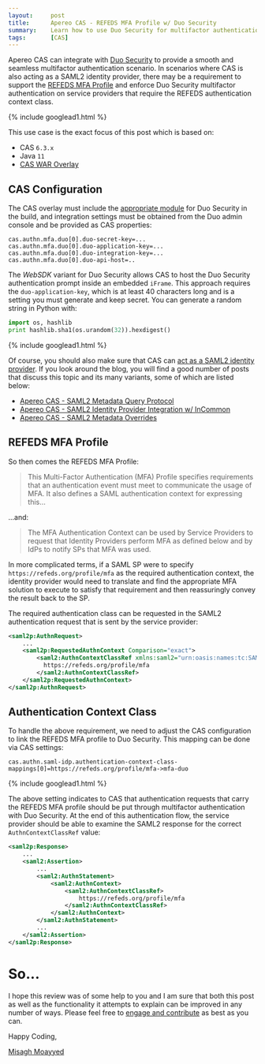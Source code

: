 ```yaml
---
layout:     post
title:      Apereo CAS - REFEDS MFA Profile w/ Duo Security
summary:    Learn how to use Duo Security for multifactor authentication with Apereo CAS to handle the REFEDS MFA Profile.
tags:       [CAS]
---
```


Apereo CAS can integrate with [Duo Security](https://www.duo.com/) to provide a smooth and seamless multifactor authentication scenario. In scenarios where CAS is also acting as a SAML2 identity provider, there may be a requirement to support the [REFEDS MFA Profile](https://refeds.org/profile/mfa) and enforce Duo Security multifactor authentication on service providers that require the REFEDS authentication context class. 

{% include googlead1.html  %}

This use case is the exact focus of this post which is based on:

- CAS `6.3.x`
- Java `11`
- [CAS WAR Overlay](https://github.com/apereo/cas-overlay-template)

## CAS Configuration

The CAS overlay must include the [appropriate module](https://apereo.github.io/cas/development/mfa/DuoSecurity-Authentication.html) for Duo Security in the build, and integration settings must be obtained from the Duo admin console and be provided as CAS properties:

```
cas.authn.mfa.duo[0].duo-secret-key=...
cas.authn.mfa.duo[0].duo-application-key=...
cas.authn.mfa.duo[0].duo-integration-key=...
cas.authn.mfa.duo[0].duo-api-host=..
```

The *WebSDK* variant for Duo Security allows CAS to host the Duo Security authentication prompt inside an embedded `iFrame`. This approach requires the `duo-application-key`, which is at least 40 characters long and is a setting you must generate and keep secret. You can generate a random string in Python with:

```python
import os, hashlib
print hashlib.sha1(os.urandom(32)).hexdigest()
```

{% include googlead1.html  %}

Of course, you should also make sure that CAS can [act as a SAML2 identity provider](https://apereo.github.io/cas/development/installation/Configuring-SAML2-Authentication.html). If you look around the blog, you will find a good number of posts that discuss this topic and its many variants, some of which are listed below:

- [Apereo CAS - SAML2 Metadata Query Protocol](/2019/04/12/cas61x-saml-idp-mdq/)
- [Apereo CAS - SAML2 Identity Provider Integration w/ InCommon](/2019/01/18/cas61-saml2-idp-incommon/)
- [Apereo CAS - SAML2 Metadata Overrides](/2019/12/16/cas62x-saml2-metadata-service/)

## REFEDS MFA Profile

So then comes the REFEDS MFA Profile:

> This Multi-Factor Authentication (MFA) Profile specifies requirements that an authentication event must meet to communicate the usage of MFA. It also defines a SAML authentication context for expressing this…

...and:

> The MFA Authentication Context can be used by Service Providers to request that Identity Providers perform MFA as defined below and by IdPs to notify SPs that MFA was used.

In more complicated terms, if a SAML SP were to specify `https://refeds.org/profile/mfa` as the required authentication context, the identity provider would need to translate and find the appropriate MFA solution to execute to satisfy that requirement and then reassuringly convey the result back to the SP.

The required authentication class can be requested in the SAML2 authentication request that is sent by the service provider:

```xml
<saml2p:AuthnRequest>
    ...
    <saml2p:RequestedAuthnContext Comparison="exact">
        <saml2:AuthnContextClassRef xmlns:saml2="urn:oasis:names:tc:SAML:2.0:assertion">
          https://refeds.org/profile/mfa
        </saml2:AuthnContextClassRef>
    </saml2p:RequestedAuthnContext>
</saml2p:AuthnRequest>
```

## Authentication Context Class

To handle the above requirement, we need to adjust the CAS configuration to link the REFEDS MFA profile to Duo Security. This mapping can be done via CAS settings:

```
cas.authn.saml-idp.authentication-context-class-mappings[0]=https://refeds.org/profile/mfa->mfa-duo
```

{% include googlead1.html  %}

The above setting indicates to CAS that authentication requests that carry the REFEDS MFA profile should be put through multifactor authentication with Duo Security. At the end of this authentication flow, the service provider should be able to examine the SAML2 response for the correct `AuthnContextClassRef` value:

```xml
<saml2p:Response>
    ...
    <saml2:Assertion>
        ...
        <saml2:AuthnStatement>
            <saml2:AuthnContext>
                <saml2:AuthnContextClassRef>
                    https://refeds.org/profile/mfa
                </saml2:AuthnContextClassRef>
            </saml2:AuthnContext>
        </saml2:AuthnStatement>
        ...
    </saml2:Assertion>
</saml2p:Response>
```

# So...

I hope this review was of some help to you and I am sure that both this post as well as the functionality it attempts to explain can be improved in any number of ways. Please feel free to [engage and contribute][contribguide] as best as you can.

Happy Coding,

[Misagh Moayyed](https://fawnoos.com)

[contribguide]: https://apereo.github.io/cas/developer/Contributor-Guidelines.html
